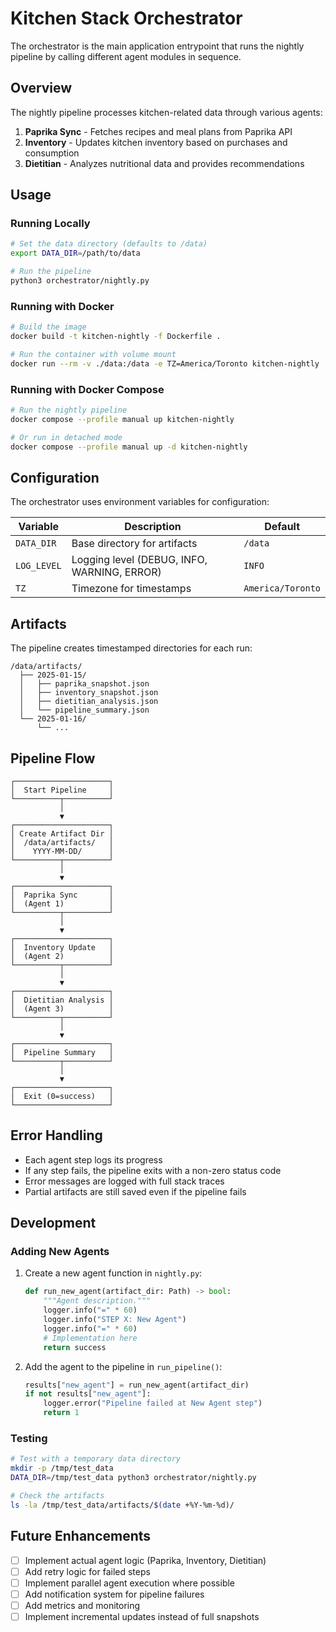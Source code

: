# Kitchen Stack Orchestrator

The orchestrator is the main application entrypoint that runs the nightly pipeline by calling different agent modules in sequence.

## Overview

The nightly pipeline processes kitchen-related data through various agents:
1. **Paprika Sync** - Fetches recipes and meal plans from Paprika API
2. **Inventory** - Updates kitchen inventory based on purchases and consumption
3. **Dietitian** - Analyzes nutritional data and provides recommendations

## Usage

### Running Locally

```bash
# Set the data directory (defaults to /data)
export DATA_DIR=/path/to/data

# Run the pipeline
python3 orchestrator/nightly.py
```

### Running with Docker

```bash
# Build the image
docker build -t kitchen-nightly -f Dockerfile .

# Run the container with volume mount
docker run --rm -v ./data:/data -e TZ=America/Toronto kitchen-nightly
```

### Running with Docker Compose

```bash
# Run the nightly pipeline
docker compose --profile manual up kitchen-nightly

# Or run in detached mode
docker compose --profile manual up -d kitchen-nightly
```

## Configuration

The orchestrator uses environment variables for configuration:

| Variable | Description | Default |
|----------|-------------|---------|
| `DATA_DIR` | Base directory for artifacts | `/data` |
| `LOG_LEVEL` | Logging level (DEBUG, INFO, WARNING, ERROR) | `INFO` |
| `TZ` | Timezone for timestamps | `America/Toronto` |

## Artifacts

The pipeline creates timestamped directories for each run:

```
/data/artifacts/
  ├── 2025-01-15/
  │   ├── paprika_snapshot.json
  │   ├── inventory_snapshot.json
  │   ├── dietitian_analysis.json
  │   └── pipeline_summary.json
  └── 2025-01-16/
      └── ...
```

## Pipeline Flow

```
┌─────────────────────┐
│  Start Pipeline     │
└──────────┬──────────┘
           │
           ▼
┌─────────────────────┐
│ Create Artifact Dir │
│  /data/artifacts/   │
│    YYYY-MM-DD/      │
└──────────┬──────────┘
           │
           ▼
┌─────────────────────┐
│  Paprika Sync       │
│  (Agent 1)          │
└──────────┬──────────┘
           │
           ▼
┌─────────────────────┐
│  Inventory Update   │
│  (Agent 2)          │
└──────────┬──────────┘
           │
           ▼
┌─────────────────────┐
│  Dietitian Analysis │
│  (Agent 3)          │
└──────────┬──────────┘
           │
           ▼
┌─────────────────────┐
│  Pipeline Summary   │
└──────────┬──────────┘
           │
           ▼
┌─────────────────────┐
│  Exit (0=success)   │
└─────────────────────┘
```

## Error Handling

- Each agent step logs its progress
- If any step fails, the pipeline exits with a non-zero status code
- Error messages are logged with full stack traces
- Partial artifacts are still saved even if the pipeline fails

## Development

### Adding New Agents

1. Create a new agent function in `nightly.py`:
   ```python
   def run_new_agent(artifact_dir: Path) -> bool:
       """Agent description."""
       logger.info("=" * 60)
       logger.info("STEP X: New Agent")
       logger.info("=" * 60)
       # Implementation here
       return success
   ```

2. Add the agent to the pipeline in `run_pipeline()`:
   ```python
   results["new_agent"] = run_new_agent(artifact_dir)
   if not results["new_agent"]:
       logger.error("Pipeline failed at New Agent step")
       return 1
   ```

### Testing

```bash
# Test with a temporary data directory
mkdir -p /tmp/test_data
DATA_DIR=/tmp/test_data python3 orchestrator/nightly.py

# Check the artifacts
ls -la /tmp/test_data/artifacts/$(date +%Y-%m-%d)/
```

## Future Enhancements

- [ ] Implement actual agent logic (Paprika, Inventory, Dietitian)
- [ ] Add retry logic for failed steps
- [ ] Implement parallel agent execution where possible
- [ ] Add notification system for pipeline failures
- [ ] Add metrics and monitoring
- [ ] Implement incremental updates instead of full snapshots
